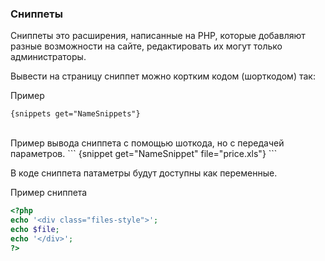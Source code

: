### Сниппеты
Сниппеты это расширения, написанные на PHP, которые добавляют разные возможности на сайте, редактировать их могут только администраторы.

Вывести на страницу сниппет можно кортким кодом (шорткодом) так:

Пример
```
{snippets get="NameSnippets"}
```
<br>
Пример вывода сниппета с помощью шоткода, но с передачей параметров.
```
{snippet get="NameSnippet" file="price.xls"}
```
 
 В коде сниппета патаметры будут доступны как переменные.
 
 Пример сниппета
 ```php
<?php
echo '<div class="files-style">';
echo $file;
echo '</div>';
?>
 ```

